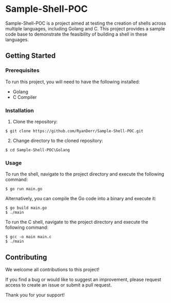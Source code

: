 # Sample-Shell-POC

Sample-Shell-POC is a project aimed at testing the creation of shells across multiple languages, including Golang and C. This project provides a sample code base to demonstrate the feasibility of building a shell in these languages.

## Getting Started

### Prerequisites

To run this project, you will need to have the following installed:

- Golang
- C Compiler

### Installation

1. Clone the repository:

```
$ git clone https://github.com/RyanDerr/Sample-Shell-POC.git
```

2. Change directory to the cloned repository:

```
$ cd Sample-Shell-POC\Golang
```


### Usage

To run the shell, navigate to the project directory and execute the following command:

```
$ go run main.go
```


Alternatively, you can compile the Go code into a binary and execute it:

```
$ go build main.go
$ ./main
```


To run the C shell, navigate to the project directory and execute the following command:

```
$ gcc -o main main.c
$ ./main
```

## Contributing

We welcome all contributions to this project! 

If you find a bug or would like to suggest an improvement, please request access to create an issue or submit a pull request.

Thank you for your support!
